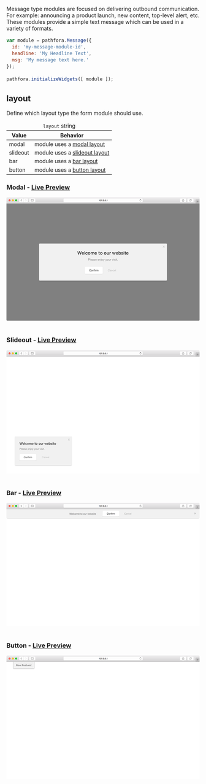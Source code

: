 Message type modules are focused on delivering outbound communication. For example: announcing a product launch, new content, top-level alert, etc. These modules provide a simple text message which can be used in a variety of formats.

``` javascript
var module = pathfora.Message({
  id: 'my-message-module-id',
  headline: 'My Headline Text',
  msg: 'My message text here.'
});

pathfora.initializeWidgets([ module ]);
```

## layout

Define which layout type the form module should use.

<table>
  <thead>
    <tr>
      <td colspan="2" align="center"><code>layout</code> string</td>
    </tr>
    <tr>
      <th>Value</th>
      <th>Behavior</th>
    </tr>
  </thead>
  
  <tr>
    <td>modal</td>
    <td>module uses a <a href="../../layouts/modal">modal layout</a></td>
  </tr>
  <tr>
    <td>slideout</td>
    <td>module uses a <a href="../../layouts/slideout">slideout layout</a></td>
  </tr>
  <tr>
    <td>bar</td>
    <td>module uses a <a href="../../layouts/bar">bar layout</a></td>
  </tr>
  <tr>
    <td>button</td>
    <td>module uses a <a href="../../layouts/button">button layout</a></td>
  </tr>
</table>

<h3>Modal - <a href="../../examples/preview/types/message/modal.html" target="_blank">Live Preview</a></h3>

![Modal Message Module](../examples/img/types/message/modal.png)

<pre data-src="../../examples/src/types/message/modal.js"></pre>


<h3>Slideout - <a href="../../examples/preview/types/message/slideout.html" target="_blank">Live Preview</a></h3>

![Slideout Message Module](../examples/img/types/message/slideout.png)

<pre data-src="../../examples/src/types/message/slideout.js"></pre>


<h3>Bar - <a href="../../examples/preview/types/message/bar.html" target="_blank">Live Preview</a></h3>

![Bar Message Module](../examples/img/types/message/bar.png)

<pre data-src="../../examples/src/types/message/bar.js"></pre>


<h3>Button - <a href="../../examples/preview/types/message/button.html" target="_blank">Live Preview</a></h3>

![Button Message Module](../examples/img/types/message/button.png)

<pre data-src="../../examples/src/types/message/button.js"></pre>
